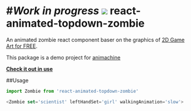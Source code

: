 #*Work in progress*
<img src="http://i.imgur.com/kIOyefR.png">
react-animated-topdown-zombie
=============================

An animated zombie react component baser on the graphics of [2D Game Art for FREE](http://2dgameartforfree.blogspot.hu/2014/02/top-down-zombies.html).

This package is a demo project for [animachine](https://github.com/animachine/animachine#readme)

[**Check it out in use**]()

##Usage
```javascript
import Zombie from 'react-animated-topdown-zombie'

<Zombie set='scientist' leftHandSet='girl' walkingAnimation='slow'>
```
